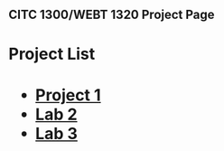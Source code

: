 ## CITC 1300/WEBT 1320 Project Page

<h1>Project List<h1>
<ul>
    <li><a href="project1/index.html" target="_blank">Project 1</a></li>
    <li><a href="Lab2/index.html" target="_blank">Lab 2</a></li>
    <li><a href="Lab3/index.html" target="_blank">Lab 3</a></li>
    
 </ul>   


